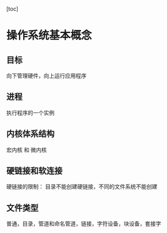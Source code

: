 [toc]





# 操作系统基本概念

## 目标

向下管理硬件，向上运行应用程序  

## 进程

执行程序的一个实例

## 内核体系结构

宏内核 和 微内核

## 硬链接和软连接

硬链接的限制： 目录不能创建硬链接，不同的文件系统不能创建

## 文件类型

普通，目录，管道和命名管道，链接，字符设备，块设备，套接字





### 





